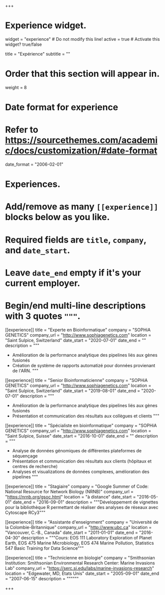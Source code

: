 +++
# Experience widget.
widget = "experience"  # Do not modify this line!
active = true  # Activate this widget? true/false

title = "Expérience"
subtitle = ""

# Order that this section will appear in.
weight = 8

# Date format for experience
#   Refer to https://sourcethemes.com/academic/docs/customization/#date-format
date_format = "2006-02-01"

# Experiences.
#   Add/remove as many `[[experience]]` blocks below as you like.
#   Required fields are `title`, `company`, and `date_start`.
#   Leave `date_end` empty if it's your current employer.
#   Begin/end multi-line descriptions with 3 quotes `"""`.
[[experience]]
  title = "Experte en  Bioinformatique"
  company = "SOPHiA GENETICS"
  company_url = "http://www.sophiagenetics.com"
  location = "Saint Sulpice, Switzerland"
  date_start = "2020-07-01"
  date_end = ""
  description = """
  * Amélioration de la performance analytique des pipelines liés aux gènes fusionés 
  * Création de système de rapports automatizé pour données provienant de l'ARN.
  """

[[experience]]
  title = "Senior Bioinformaticienne"
  company = "SOPHiA GENETICS"
  company_url = "http://www.sophiagenetics.com"
  location = "Saint Sulpice, Switzerland"
  date_start = "2019-08-01"
  date_end = "2020-07-01"
  description = """
* Amélioration de la performance analytique des pipelines liés aux gènes fusionés 
* Présentation et communication des résultats aux collègues et clients
  """


[[experience]]
  title = "Spécialiste en bioinformatique"
  company = "SOPHiA GENETICS"
  company_url = "http://www.sophiagenetics.com"
  location = "Saint Sulpice, Suisse"
  date_start = "2016-10-01"
  date_end = ""
  description = """
* Analyse de données génomiques de différentes plateformes de séquençage
* Présentation et communication des résultats aux clients (hôpitaux et centres de recherche)
* Analyses et visualizations de données complexes, amélioration des pipelines
  """

[[experience]]
  title = "Stagiaire"
  company = "Google Summer of Code: National Resource for Network Biology (NRNB)"
  company_url = "https://nrnb.org/gsoc.html"
  location = "à distance"
  date_start = "2016-05-01"
  date_end = "2016-09-01"
  description = """Développement de vignettes pour la bibliothèque R permettant de réaliser des analyses de réseaux avec Cytoscape RCy3"""
  

[[experience]]
  title = "Assistante d'enseignment"
  company = "Université de la Colombie-Britannique"
  company_url = "http://www.ubc.ca"
  location = "Vancouver, C.-B., Canada"
  date_start = "2011-01-01"
  date_end = "2016-04-30"
  description = """Cours: EOS 111 Laboratory Exploration of Planet Earth, EOS 475 Marine Microbiology, EOS 474 Marine Pollution, Statistics 547 Basic Training for Data Science"""
  
  
[[experience]]
  title = "Technicienne en biologie"
  company = "Smithsonian Institution: Smithsonian Environmental Research Center: Marine Invasions Lab"
  company_url = "https://serc.si.edu/labs/marine-invasions-research"
  location = "Edgewater, MD, États Unis"
  date_start = "2005-09-01"
  date_end = "2007-06-15"
  description = """"""  

+++
